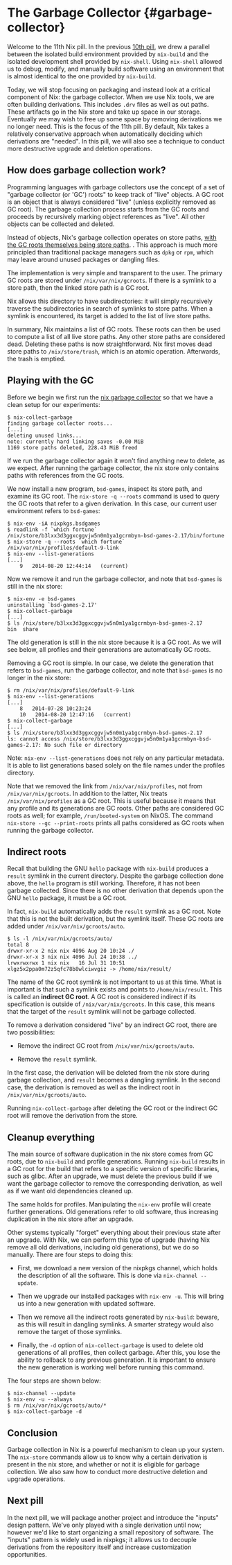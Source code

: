 # The Garbage Collector {#garbage-collector}

Welcome to the 11th Nix pill. In the previous [10th pill](10-developing-with-nix-shell.md), we drew a parallel between the isolated build environment provided by `nix-build` and the isolated development shell provided by `nix-shell`. Using `nix-shell` allowed us to debug, modify, and manually build software using an environment that is almost identical to the one provided by `nix-build`.

Today, we will stop focusing on packaging and instead look at a critical component of Nix: the garbage collector. When we use Nix tools, we are often building derivations. This includes `.drv` files as well as out paths. These artifacts go in the Nix store and take up space in our storage. Eventually we may wish to free up some space by removing derivations we no longer need. This is the focus of the 11th pill. By default, Nix takes a relatively conservative approach when automatically deciding which derivations are "needed". In this pill, we will also see a technique to conduct more destructive upgrade and deletion operations.

## How does garbage collection work?

Programming languages with garbage collectors use the concept of a set of "garbage collector (or 'GC') roots" to keep track of "live" objects. A GC root is an object that is always considered "live" (unless explicitly removed as GC root). The garbage collection process starts from the GC roots and proceeds by recursively marking object references as "live". All other objects can be collected and deleted.

Instead of objects, Nix's garbage collection operates on store paths, [with the GC roots themselves being store paths](https://nixos.org/manual/nix/stable/package-management/garbage-collector-roots.html). . This approach is much more principled than traditional package managers such as `dpkg` or `rpm`, which may leave around unused packages or dangling files.

The implementation is very simple and transparent to the user. The primary GC roots are stored under `/nix/var/nix/gcroots`. If there is a symlink to a store path, then the linked store path is a GC root.

Nix allows this directory to have subdirectories: it will simply recursively traverse the subdirectories in search of symlinks to store paths. When a symlink is encountered, its target is added to the list of live store paths.

In summary, Nix maintains a list of GC roots. These roots can then be used to compute a list of all live store paths. Any other store paths are considered dead. Deleting these paths is now straightforward. Nix first moves dead store paths to `/nix/store/trash`, which is an atomic operation. Afterwards, the trash is emptied.

## Playing with the GC

Before we begin we first run the [nix garbage collector](https://nixos.org/manual/nix/stable/command-ref/nix-collect-garbage.html) so that we have a clean setup for our experiments:

```console
$ nix-collect-garbage
finding garbage collector roots...
[...]
deleting unused links...
note: currently hard linking saves -0.00 MiB
1169 store paths deleted, 228.43 MiB freed
```

If we run the garbage collector again it won't find anything new to delete, as we expect. After running the garbage collector, the nix store only contains paths with references from the GC roots.

We now install a new program, `bsd-games`, inspect its store path, and examine its GC root. The `nix-store -q --roots` command is used to query the GC roots that refer to a given derivation. In this case, our current user environment refers to `bsd-games`:

```console
$ nix-env -iA nixpkgs.bsdgames
$ readlink -f `which fortune`
/nix/store/b3lxx3d3ggxcggvjw5n0m1ya1gcrmbyn-bsd-games-2.17/bin/fortune
$ nix-store -q --roots `which fortune`
/nix/var/nix/profiles/default-9-link
$ nix-env --list-generations
[...]
    9   2014-08-20 12:44:14   (current)
```

Now we remove it and run the garbage collector, and note that `bsd-games` is still in the nix store:

```console
$ nix-env -e bsd-games
uninstalling `bsd-games-2.17'
$ nix-collect-garbage
[...]
$ ls /nix/store/b3lxx3d3ggxcggvjw5n0m1ya1gcrmbyn-bsd-games-2.17
bin  share
```

The old generation is still in the nix store because it is a GC root. As we will see below, all profiles and their generations are automatically GC roots.

Removing a GC root is simple. In our case, we delete the generation that refers to `bsd-games`, run the garbage collector, and note that `bsd-games` is no longer in the nix store:

```console
$ rm /nix/var/nix/profiles/default-9-link
$ nix-env --list-generations
[...]
    8   2014-07-28 10:23:24
    10   2014-08-20 12:47:16   (current)
$ nix-collect-garbage
[...]
$ ls /nix/store/b3lxx3d3ggxcggvjw5n0m1ya1gcrmbyn-bsd-games-2.17
ls: cannot access /nix/store/b3lxx3d3ggxcggvjw5n0m1ya1gcrmbyn-bsd-games-2.17: No such file or directory
```

Note: `nix-env --list-generations` does not rely on any particular metadata. It is able to list generations based solely on the file names under the profiles directory.

Note that we removed the link from `/nix/var/nix/profiles`, not from `/nix/var/nix/gcroots`. In addition to the latter, Nix treats `/nix/var/nix/profiles` as a GC root. This is useful because it means that any profile and its generations are GC roots. Other paths are considered GC roots as well; for example, `/run/booted-system` on NixOS. The command `nix-store --gc --print-roots` prints all paths considered as GC roots when running the garbage collector.

## Indirect roots

Recall that building the GNU `hello` package with `nix-build` produces a `result` symlink in the current directory. Despite the garbage collection done above, the `hello` program is still working. Therefore, it has not been garbage collected. Since there is no other derivation that depends upon the GNU `hello` package, it must be a GC root.

In fact, `nix-build` automatically adds the `result` symlink as a GC root. Note that this is not the built derivation, but the symlink itself. These GC roots are added under `/nix/var/nix/gcroots/auto`.

```console
$ ls -l /nix/var/nix/gcroots/auto/
total 8
drwxr-xr-x 2 nix nix 4096 Aug 20 10:24 ./
drwxr-xr-x 3 nix nix 4096 Jul 24 10:38 ../
lrwxrwxrwx 1 nix nix   16 Jul 31 10:51 xlgz5x2ppa0m72z5qfc78b8wlciwvgiz -> /home/nix/result/
```

The name of the GC root symlink is not important to us at this time. What is important is that such a symlink exists and points to `/home/nix/result`. This is called an **indirect GC root**. A GC root is considered indirect if its specification is outside of `/nix/var/nix/gcroots`. In this case, this means that the target of the `result` symlink will not be garbage collected.

To remove a derivation considered "live" by an indirect GC root, there are two possibilities:

- Remove the indirect GC root from `/nix/var/nix/gcroots/auto`.

- Remove the `result` symlink.

In the first case, the derivation will be deleted from the nix store during garbage collection, and `result` becomes a dangling symlink. In the second case, the derivation is removed as well as the indirect root in `/nix/var/nix/gcroots/auto`.

Running `nix-collect-garbage` after deleting the GC root or the indirect GC root will remove the derivation from the store.

## Cleanup everything

The main source of software duplication in the nix store comes from GC roots, due to `nix-build` and profile generations. Running `nix-build` results in a GC root for the build that refers to a specific version of specific libraries, such as glibc. After an upgrade, we must delete the previous build if we want the garbage collector to remove the corresponding derivation, as well as if we want old dependencies cleaned up.

The same holds for profiles. Manipulating the `nix-env` profile will create further generations. Old generations refer to old software, thus increasing duplication in the nix store after an upgrade.

Other systems typically "forget" everything about their previous state after an upgrade. With Nix, we can perform this type of upgrade (having Nix remove all old derivations, including old generations), but we do so manually. There are four steps to doing this:

- First, we download a new version of the nixpkgs channel, which holds the description of all the software. This is done via `nix-channel --update`.

- Then we upgrade our installed packages with `nix-env -u`. This will bring us into a new generation with updated software.

- Then we remove all the indirect roots generated by `nix-build`: beware, as this will result in dangling symlinks. A smarter strategy would also remove the target of those symlinks.

- Finally, the `-d` option of `nix-collect-garbage` is used to delete old generations of all profiles, then collect garbage. After this, you lose the ability to rollback to any previous generation. It is important to ensure the new generation is working well before running this command.

The four steps are shown below:

```console
$ nix-channel --update
$ nix-env -u --always
$ rm /nix/var/nix/gcroots/auto/*
$ nix-collect-garbage -d
```

## Conclusion

Garbage collection in Nix is a powerful mechanism to clean up your system. The `nix-store` commands allow us to know why a certain derivation is present in the nix store, and whether or not it is eligible for garbage collection. We also saw how to conduct more destructive deletion and upgrade operations.

## Next pill

In the next pill, we will package another project and introduce the "inputs" design pattern. We've only played with a single derivation until now; however we'd like to start organizing a small repository of software. The "inputs" pattern is widely used in nixpkgs; it allows us to decouple derivations from the repository itself and increase customization opportunities.
